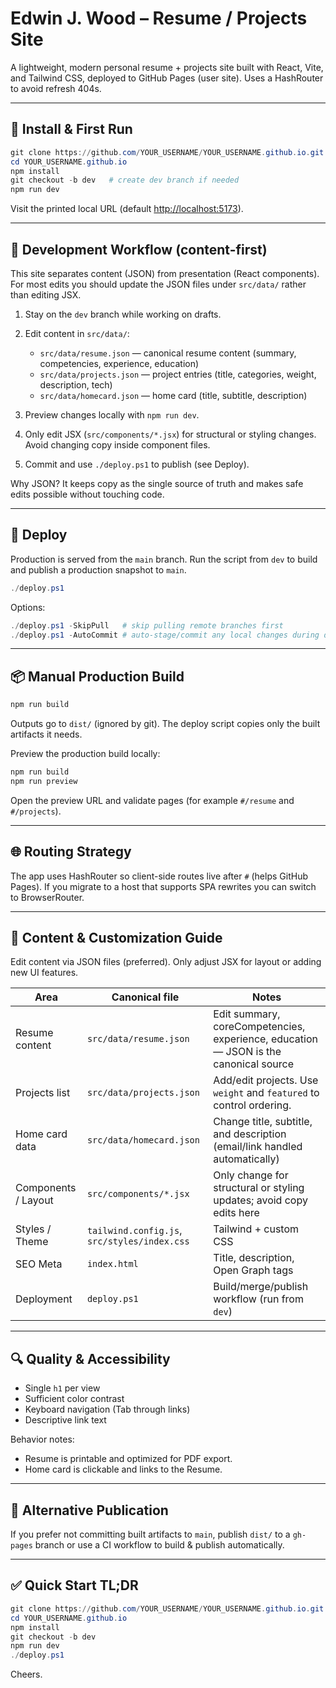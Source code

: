 # Edwin J. Wood – Resume / Projects Site

A lightweight, modern personal resume + projects site built with React, Vite, and Tailwind CSS, deployed to GitHub Pages (user site). Uses a HashRouter to avoid refresh 404s.

---

## 🔧 Install & First Run

```powershell
git clone https://github.com/YOUR_USERNAME/YOUR_USERNAME.github.io.git
cd YOUR_USERNAME.github.io
npm install
git checkout -b dev   # create dev branch if needed
npm run dev
```

Visit the printed local URL (default <http://localhost:5173>).

---

## 🧪 Development Workflow (content-first)

This site separates content (JSON) from presentation (React components). For most edits you should update the JSON files under `src/data/` rather than editing JSX.

1. Stay on the `dev` branch while working on drafts.

2. Edit content in `src/data/`:

    - `src/data/resume.json` — canonical resume content (summary, competencies, experience, education)
    - `src/data/projects.json` — project entries (title, categories, weight, description, tech)
    - `src/data/homecard.json` — home card (title, subtitle, description)

3. Preview changes locally with `npm run dev`.

4. Only edit JSX (`src/components/*.jsx`) for structural or styling changes. Avoid changing copy inside component files.

5. Commit and use `./deploy.ps1` to publish (see Deploy).

Why JSON? It keeps copy as the single source of truth and makes safe edits possible without touching code.

---

## 🚀 Deploy

Production is served from the `main` branch. Run the script from `dev` to build and publish a production snapshot to `main`.

```powershell
./deploy.ps1
```

Options:

```powershell
./deploy.ps1 -SkipPull   # skip pulling remote branches first
./deploy.ps1 -AutoCommit # auto-stage/commit any local changes during deploy
```

---

## 📦 Manual Production Build

```powershell
npm run build
```

Outputs go to `dist/` (ignored by git). The deploy script copies only the built artifacts it needs.

Preview the production build locally:

```powershell
npm run build
npm run preview
```

Open the preview URL and validate pages (for example `#/resume` and `#/projects`).

---

## 🌐 Routing Strategy

The app uses HashRouter so client-side routes live after `#` (helps GitHub Pages). If you migrate to a host that supports SPA rewrites you can switch to BrowserRouter.

---

## 🧩 Content & Customization Guide

Edit content via JSON files (preferred). Only adjust JSX for layout or adding new UI features.

| Area | Canonical file | Notes |
|------|----------------|-------|
| Resume content | `src/data/resume.json` | Edit summary, coreCompetencies, experience, education — JSON is the canonical source |
| Projects list | `src/data/projects.json` | Add/edit projects. Use `weight` and `featured` to control ordering. |
| Home card data | `src/data/homecard.json` | Change title, subtitle, and description (email/link handled automatically) |
| Components / Layout | `src/components/*.jsx` | Only change for structural or styling updates; avoid copy edits here |
| Styles / Theme | `tailwind.config.js`, `src/styles/index.css` | Tailwind + custom CSS |
| SEO Meta | `index.html` | Title, description, Open Graph tags |
| Deployment | `deploy.ps1` | Build/merge/publish workflow (run from `dev`) |

---

## 🔍 Quality & Accessibility

- Single `h1` per view
- Sufficient color contrast
- Keyboard navigation (Tab through links)
- Descriptive link text

Behavior notes:

- Resume is printable and optimized for PDF export.
- Home card is clickable and links to the Resume.

---

## 🔄 Alternative Publication

If you prefer not committing built artifacts to `main`, publish `dist/` to a `gh-pages` branch or use a CI workflow to build & publish automatically.

---

## ✅ Quick Start TL;DR

```powershell
git clone https://github.com/YOUR_USERNAME/YOUR_USERNAME.github.io.git
cd YOUR_USERNAME.github.io
npm install
git checkout -b dev
npm run dev
./deploy.ps1
```

Cheers.

